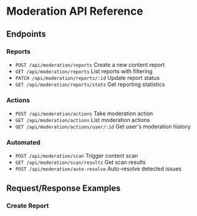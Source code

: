 # Moderation API Reference

## Endpoints

### Reports
- `POST /api/moderation/reports`
  Create a new content report
- `GET /api/moderation/reports`
  List reports with filtering
- `PATCH /api/moderation/reports/:id`
  Update report status
- `GET /api/moderation/reports/stats`
  Get reporting statistics

### Actions
- `POST /api/moderation/actions`
  Take moderation action
- `GET /api/moderation/actions`
  List moderation actions
- `GET /api/moderation/actions/user/:id`
  Get user's moderation history

### Automated
- `POST /api/moderation/scan`
  Trigger content scan
- `GET /api/moderation/scan/results`
  Get scan results
- `POST /api/moderation/auto-resolve`
  Auto-resolve detected issues

## Request/Response Examples

### Create Report 